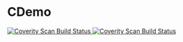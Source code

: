 # CDemo
<a href="https://scan.coverity.com/projects/fengnanman-github-cdemo">
  <img alt="Coverity Scan Build Status"
       src="https://scan.coverity.com/projects/21721/badge.svg"/>
</a>


<a href="https://scan.coverity.com/projects/fengnanman-github-cdemo">
  <img alt="Coverity Scan Build Status"
       src="https://img.shields.io/coverity/scan/21721.svg"/>
</a>
